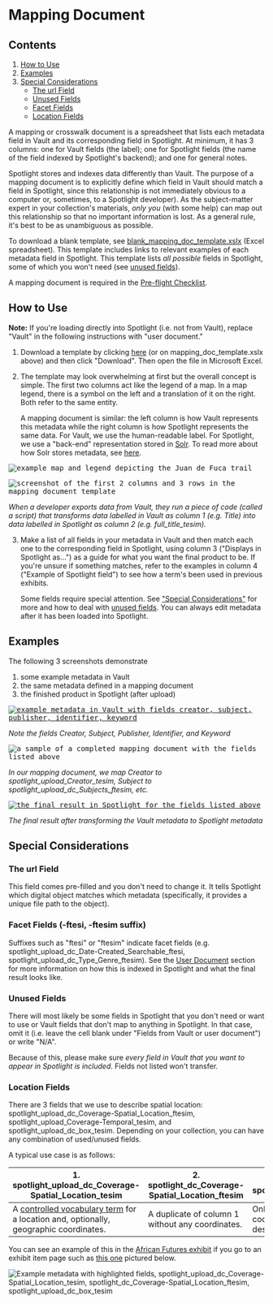 # Mapping Document

## Contents
1. [How to Use](#how-to-use)
2. [Examples](#examples)
3. [Special Considerations](#special-considerations)
   * [The url Field](#the-url-field)
   * [Unused Fields](#unused-fields)
   * [Facet Fields](#facet-fields-ftesi-ftesim-suffix)
   * [Location Fields](#location-fields)

A mapping or crosswalk document is a spreadsheet that lists each metadata field in Vault and its corresponding field in Spotlight. At minimum, it has 3 columns: one for Vault fields (the label); one for Spotlight fields (the name of the field indexed by Spotlight's backend); and one for general notes.

Spotlight stores and indexes data differently than Vault. The purpose of a mapping document is to explicitly define which field in Vault should match a field in Spotlight, since this relationship is not immediately obvious to a computer or, sometimes, to a Spotlight developer). As the subject-matter expert in your collection's materials, *only you* (with some help) can map out this relationship so that no important information is lost. As a general rule, it's best to be as unambiguous as possible.

To download a blank template, see [blank_mapping_doc_template.xslx](blank_mapping_doc_template.xslx) (Excel spreadsheet). This template includes links to relevant examples of each metadata field in Spotlight. This template lists *all possible* fields in Spotlight, some of which you won't need (see [unused fields](#unused-fields)).

A mapping document is required in the [Pre-flight Checklist](../pre-flight_checklist/README.md).

## How to Use

**Note:** If you're loading directly into Spotlight (i.e. not from Vault), replace "Vault" in the following instructions with "user document."

1. Download a template by clicking [here](https://github.com/UVicLibrary/VaultToSpotlight/blob/master/mapping_document/blank_mapping_doc_template.xlsx) (or on mapping_doc_template.xslx above) and then click "Download". Then open the file in Microsoft Excel.  

2. The template may look overwhelming at first but the overall concept is simple. The first two columns act like the legend of a map. In a map legend, there is a symbol on the left and a translation of it on the right. Both refer to the same entity.  

   A mapping document is similar: the left column is how Vault represents this metadata while the right column is how Spotlight represents the same data. For Vault, we use the human-readable label. For Spotlight, we use a "back-end" representation stored in [Solr](../glossary/README.md#solr). To read more about how Solr stores metadata, see [here](../user_document/README.md#how-solr-indexes-metadata).

<kbd>![example map and legend depicting the Juan de Fuca trail](map_legend.jpg)</kbd>  

<kbd>![screenshot of the first 2 columns and 3 rows in the mapping document template](first_three_rows.png)</kbd>  

*When a developer exports data from Vault, they run a piece of code (called a script) that transforms data labelled in Vault as column 1 (e.g. Title) into data labelled in Spotlight as column 2 (e.g. full_title_tesim).*

3. Make a list of all fields in your metadata in Vault and then match each one to the corresponding field in Spotlight, using column 3 ("Displays in Spotlight as...") as a guide for what you want the final product to be. If you're unsure if something matches, refer to the examples in column 4 ("Example of Spotlight field") to see how a term's been used in previous exhibits.  

   Some fields require special attention. See ["Special Considerations"](#special-considerations) for more and how to deal with [unused fields](#unused-fields). You can always edit metadata after it has been loaded into Spotlight.

## Examples

The following 3 screenshots demonstrate

  1. some example metadata in Vault
  2. the same metadata defined in a mapping document
  3. the finished product in Spotlight (after upload)

<a href="https://iaff.library.uvic.ca/concern/iaff_works/e5f0a67c-d547-4d54-8a1e-b7e942254f3d"><kbd><img src="vault_metadata_example.png" alt="example metadata in Vault with fields creator, subject, publisher, identifier, keyword"/></kbd></a>  

*Note the fields Creator, Subject, Publisher, Identifier, and Keyword*

<kbd><img src="mapping_doc_filled_example.png" alt="a sample of a completed mapping document with the fields listed above" /></kbd>  

*In our mapping document, we map Creator to spotlight_upload_Creator_tesim, Subject to spotlight_upload_dc_Subjects_ftesim, etc.*

<a href="https://exhibits.library.uvic.ca/spotlight/iaff/catalog/17-16736"><kbd><img src="spotlight_metadata_example.png" alt="the final result in Spotlight for the fields listed above"/></kbd></a>  

*The final result after transforming the Vault metadata to Spotlight metadata*

## Special Considerations

### The url Field

This field comes pre-filled and you don't need to change it. It tells Spotlight which digital object matches which metadata (specifically, it provides a unique file path to the object).

### Facet Fields (-ftesi, -ftesim suffix)

Suffixes such as "ftesi" or "ftesim" indicate facet fields (e.g. spotlight_upload_dc_Date-Created_Searchable_ftesi, spotlight_upload_dc_Type_Genre_ftesim). See the [User Document](../user_document/README.md#facet-fields) section for more information on how this is indexed in Spotlight and what the final result looks like.

### Unused Fields

There will most likely be some fields in Spotlight that you don't need or want to use or Vault fields that don't map to anything in Spotlight. In that case, omit it (i.e. leave the cell blank under "Fields from Vault or user document") or write "N/A".

Because of this, please make sure *every field in Vault that you want to appear in Spotlight is included*. Fields not listed won't transfer.

### Location Fields

There are 3 fields that we use to describe spatial location: spotlight_upload_dc_Coverage-Spatial_Location_ftesim, spotlight_upload_Coverage-Temporal_tesim, and spotlight_upload_dc_box_tesim. Depending on your collection, you can have any combination of used/unused fields.

A typical use case is as follows:  

| 1. spotlight_upload_dc_Coverage-Spatial_Location_tesim | 2. spotlight_dc_Coverage-Spatial_Location_ftesim | 3. spotlight_upload_dc_box_tesim |
| --------------------------------------------------- | --------------------------------------------- | ----------------------------- |
| A [controlled vocabulary term](../glossary/README.md) for a location and, optionally, geographic coordinates. | A duplicate of column 1 without any coordinates. | Only the geographic coordinates of the location described in columns 1. |

You can see an example of this in the [African Futures exhibit](https://exhibits.library.uvic.ca/spotlight/iaff) if you go to an exhibit item page such as [this one](https://exhibits.library.uvic.ca/spotlight/iaff/catalog/17-16738) pictured below.

![Example metadata with highlighted fields, spotlight_upload_dc_Coverage-Spatial_Location_tesim, spotlight_dc_Coverage-Spatial_Location_ftesim, spotlight_upload_dc_box_tesim ](example_location_fields.png)
